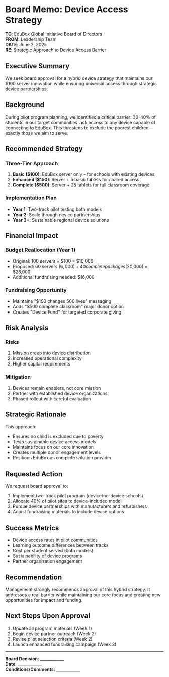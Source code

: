 # Board Memo: Device Access Strategy

**TO**: EduBox Global Initiative Board of Directors  
**FROM**: Leadership Team  
**DATE**: June 2, 2025  
**RE**: Strategic Approach to Device Access Barrier

## Executive Summary

We seek board approval for a hybrid device strategy that maintains our $100 server innovation while ensuring universal access through strategic device partnerships.

## Background

During pilot program planning, we identified a critical barrier: 30-40% of students in our target communities lack access to any device capable of connecting to EduBox. This threatens to exclude the poorest children—exactly those we aim to serve.

## Recommended Strategy

### Three-Tier Approach
1. **Basic ($100)**: EduBox server only - for schools with existing devices
2. **Enhanced ($150)**: Server + 5 basic tablets for shared access  
3. **Complete ($500)**: Server + 25 tablets for full classroom coverage

### Implementation Plan
- **Year 1**: Two-track pilot testing both models
- **Year 2**: Scale through device partnerships
- **Year 3+**: Sustainable regional device solutions

## Financial Impact

### Budget Reallocation (Year 1)
- Original: 100 servers × $100 = $10,000
- Proposed: 60 servers ($6,000) + 40 complete packages ($20,000) = $26,000
- Additional fundraising needed: $16,000

### Fundraising Opportunity
- Maintains "$100 changes 500 lives" messaging
- Adds "$500 complete classroom" major donor option
- Creates "Device Fund" for targeted corporate giving

## Risk Analysis

### Risks
1. Mission creep into device distribution
2. Increased operational complexity
3. Higher capital requirements

### Mitigation
1. Devices remain enablers, not core mission
2. Partner with established device organizations
3. Phased rollout with careful evaluation

## Strategic Rationale

This approach:
- Ensures no child is excluded due to poverty
- Tests sustainable device access models
- Maintains focus on our core innovation
- Creates multiple donor engagement levels
- Positions EduBox as complete solution provider

## Requested Action

We request board approval to:
1. Implement two-track pilot program (device/no-device schools)
2. Allocate 40% of pilot sites to device-included model
3. Pursue device partnerships with manufacturers and refurbishers
4. Adjust fundraising materials to include device options

## Success Metrics

- Device access rates in pilot communities
- Learning outcome differences between tracks
- Cost per student served (both models)
- Sustainability of device programs
- Partner organization engagement

## Recommendation

Management strongly recommends approval of this hybrid strategy. It addresses a real barrier while maintaining our core focus and creating new opportunities for impact and funding.

## Next Steps Upon Approval

1. Update all program materials (Week 1)
2. Begin device partner outreach (Week 2)
3. Revise pilot selection criteria (Week 2)
4. Launch enhanced fundraising campaign (Week 3)

---

**Board Decision**: ____________  
**Date**: ____________  
**Conditions/Comments**: ____________

